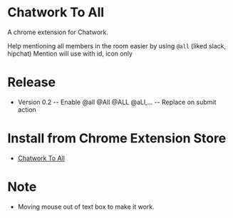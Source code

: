 # Chatwork To All
A chrome extension for Chatwork.

Help mentioning all members in the room easier by using `@all` (liked slack, hipchat)
Mention will use with id, icon only

# Release
- Version 0.2
-- Enable @all @All @ALL @aLl,...
-- Replace on submit action

# Install from Chrome Extension Store
- [Chatwork To All](https://chrome.google.com/webstore/detail/chatwork-to-all/pfaadngdpaokechkeccaimodnieinmlo)

# Note
- Moving mouse out of text box to make it work.
